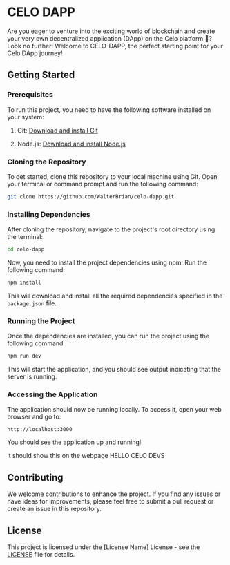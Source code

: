 # CELO DAPP

Are you eager to venture into the exciting world of blockchain and create your very own decentralized application (DApp) on the Celo platform 🚀? Look no further! Welcome to CELO-DAPP, the perfect starting point for your Celo DApp journey!

## Getting Started

### Prerequisites

To run this project, you need to have the following software installed on your system:

1. Git: [Download and install Git](https://git-scm.com/downloads)

2. Node.js: [Download and install Node.js](https://nodejs.org/download/release/v16.20.1/)



### Cloning the Repository

To get started, clone this repository to your local machine using Git. Open your terminal or command prompt and run the following command:

```bash
git clone https://github.com/WalterBrian/celo-dapp.git
```

### Installing Dependencies

After cloning the repository, navigate to the project's root directory using the terminal:

```bash
cd celo-dapp
```

Now, you need to install the project dependencies using npm. Run the following command:

```bash
npm install
```

This will download and install all the required dependencies specified in the `package.json` file.

### Running the Project

Once the dependencies are installed, you can run the project using the following command:

```bash
npm run dev
```

This will start the application, and you should see output indicating that the server is running.

### Accessing the Application

The application should now be running locally. To access it, open your web browser and go to:

```
http://localhost:3000
```

You should see the application up and running!

it should show this on the webpage HELLO CELO DEVS

## Contributing

We welcome contributions to enhance the project. If you find any issues or have ideas for improvements, please feel free to submit a pull request or create an issue in this repository.

## License

This project is licensed under the [License Name] License - see the [LICENSE](https://github.com/WalterBrian/celo-dapp/blob/Genesis/LICENCE) file for details.
